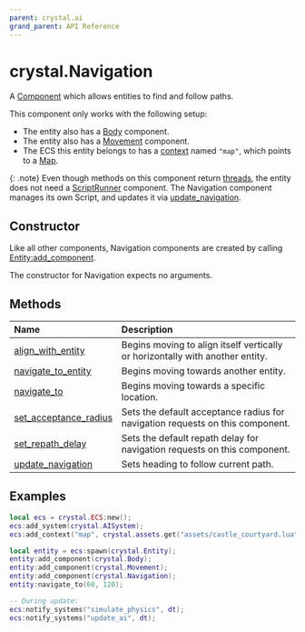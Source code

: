 ```yaml
---
parent: crystal.ai
grand_parent: API Reference
---
```


# crystal.Navigation

A [Component](/crystal/api/ecs/component) which allows entities to find and follow paths.

This component only works with the following setup:

- The entity also has a [Body](/crystal/api/physics/body) component.
- The entity also has a [Movement](/crystal/api/physics/movement) component.
- The ECS this entity belongs to has a [context](/crystal/api/ecs/ecs_set_context) named `"map"`, which points to a [Map](/crystal/api/assets/map).

{: .note}
Even though methods on this component return [threads](/crystal/api/script/thread), the entity does not need a [ScriptRunner](/crystal/api/script/script_runner) component. The Navigation component manages its own Script, and updates it via [update_navigation](navigation_update_navigation).

## Constructor

Like all other components, Navigation components are created by calling [Entity:add_component](/crystal/api/ecs/entity_add_component).

The constructor for Navigation expects no arguments.

## Methods

| Name                                                      | Description                                                                   |
| :-------------------------------------------------------- | :---------------------------------------------------------------------------- |
| [align_with_entity](navigation_align_with_entity)         | Begins moving to align itself vertically or horizontally with another entity. |
| [navigate_to_entity](navigation_navigate_to_entity)       | Begins moving towards another entity.                                         |
| [navigate_to](navigation_navigate_to)                     | Begins moving towards a specific location.                                    |
| [set_acceptance_radius](navigation_set_acceptance_radius) | Sets the default acceptance radius for navigation requests on this component. |
| [set_repath_delay](navigation_set_repath_delay)           | Sets the default repath delay for navigation requests on this component.      |
| [update_navigation](navigation_update_navigation)         | Sets heading to follow current path.                                          |

## Examples

```lua
local ecs = crystal.ECS:new();
ecs:add_system(crystal.AISystem);
ecs:add_context("map", crystal.assets.get("assets/castle_courtyard.lua"));

local entity = ecs:spawn(crystal.Entity);
entity:add_component(crystal.Body);
entity:add_component(crystal.Movement);
entity:add_component(crystal.Navigation);
entity:navigate_to(60, 120);

-- During update:
ecs:notify_systems("simulate_physics", dt);
ecs:notify_systems("update_ai", dt);
```
